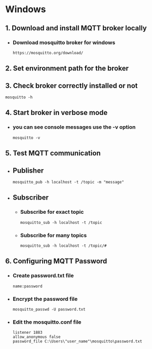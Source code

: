 # Windows

## 1. Download and install MQTT broker locally
- ### Download mosquitto broker for windows
    ```
    https://mosquitto.org/download/
    ```
## 2. Set environment path for the broker
## 3. Check broker correctly installed or not
```
mosquitto -h
```
## 4. Start broker in verbose mode
- ### you can see console messages use the -v option
    ```
    mosquitto -v
    ```

## 5. Test MQTT communication

- ## Publisher
    ```
    mosquitto_pub -h localhost -t /topic -m "message"
    ```

- ## Subscriber

    - ### Subscribe for exact topic
        ```
        mosquitto_sub -h localhost -t /topic
        ```

    - ### Subscribe for many topics
        ```
        mosquitto_sub -h localhost -t /topic/#
        ```

## 6. Configuring MQTT Password
- ### Create password.txt file
    ```
    name:password
    ```
- ### Encrypt the password file
    ```
    mosquitto_passwd -U password.txt
    ```
- ### Edit the mosquitto.conf file
    ```
    listener 1883
    allow_anonymous false
    password_file C:\Users\"user_name"\mosquitto\password.txt
    ```